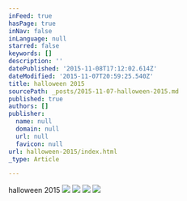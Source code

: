 ```yaml
---
inFeed: true
hasPage: true
inNav: false
inLanguage: null
starred: false
keywords: []
description: ''
datePublished: '2015-11-08T17:12:02.614Z'
dateModified: '2015-11-07T20:59:25.540Z'
title: halloween 2015
sourcePath: _posts/2015-11-07-halloween-2015.md
published: true
authors: []
publisher:
  name: null
  domain: null
  url: null
  favicon: null
url: halloween-2015/index.html
_type: Article

---
```

halloween 2015
![](https://the-grid-user-content.s3-us-west-2.amazonaws.com/3af0ffbd-3d7f-4dce-8502-a76a5b244ae5.JPG)
![](https://the-grid-user-content.s3-us-west-2.amazonaws.com/de99c3c6-6d5c-4137-9177-15cc72d1e092.JPG)
![](https://the-grid-user-content.s3-us-west-2.amazonaws.com/165afc7b-9f27-4a04-a23d-9f69eca906e4.JPG)
![](https://the-grid-user-content.s3-us-west-2.amazonaws.com/f1ae1e65-e456-4a75-8841-95c4fc9c6e29.JPG)